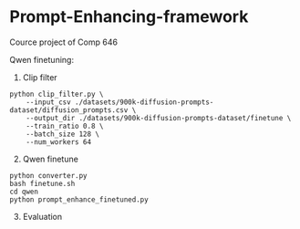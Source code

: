 # Prompt-Enhancing-framework
Cource project of Comp 646

Qwen finetuning:
1. Clip filter
```
python clip_filter.py \
    --input_csv ./datasets/900k-diffusion-prompts-dataset/diffusion_prompts.csv \
    --output_dir ./datasets/900k-diffusion-prompts-dataset/finetune \
    --train_ratio 0.8 \
    --batch_size 128 \
    --num_workers 64
```
2. Qwen finetune
```
python converter.py
bash finetune.sh 
cd qwen
python prompt_enhance_finetuned.py
```
3. Evaluation 
